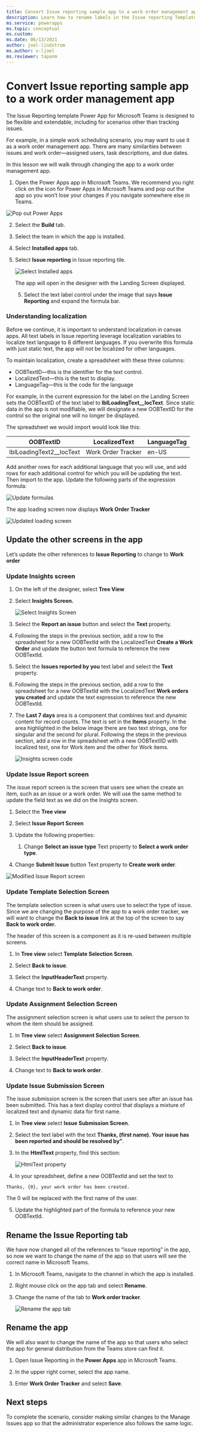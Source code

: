 ```yaml
---
title: Convert Issue reporting sample app to a work order management app
description: Learn how to rename labels in the Issue reporting Template app for Microsoft Teams so that the app can be used for other purposes, such as tracking work orders..
ms.service: powerapps
ms.topic: conceptual
ms.custom: 
ms.date: 06/13/2021
author: joel-lindstrom		
ms.author: v-ljoel
ms.reviewer: tapanm
---
```

# Convert Issue reporting sample app to a work order management app

The Issue Reporting template Power App for Microsoft Teams is designed to be flexible and extendable, including for scenarios other than tracking issues.

For example, in a simple work scheduling scenario, you may want to use it as a work order management app. There are many similarities between issues and work order—assigned users, task descriptions, and due dates.

In this lesson we will walk through changing the app to a work order management
app.

1.  Open the Power Apps app in Microsoft Teams. We recommend you right click on the icon for Power Apps in Microsoft Teams and pop out the app so you won’t lose your changes if you navigate somewhere else in Teams.

![Pop out Power Apps](media/extend-issue-rename-work-order/pop-out-app.png "Pop out Power Apps")

2.  Select the **Build** tab.

3.  Select the team in which the app is installed.

4. Select **Installed apps** tab.

5. Select **Issue reporting** in Issue reporting tile.

   ![Select Installed apps](media/extend-issue-rename-work-order/installed-apps.png "Select Installed apps")

   The app will open in the designer with the Landing Screen displayed.

   5. Select the text label control under the image that says **Issue Reporting** and expand the formula bar.

### Understanding localization
Before we continue, it is important to understand localization in canvas apps. All text labels in Issue reporting leverage localization variables to localize text language to 8 different languages. If you overwrite this formula with just static text,  the app will not be localized for other languages.   

To maintain localization, create a spreadsheet with these three columns:
-   OOBTextID—this is the identifier for the text control.
-   LocalizedText—this is the text to display.
-   LanguageTag—this is the code for the language

For example, in the current expression for the label on the Landing Screen sets the OOBTextID of the text label to **lblLoadingText\_\_locText**. Since static data in the app is not modifiable, we will designate a new OOBTextID for the control so the original one will no longer be displayed.

The spreadsheet we would import would look like this:

| **OOBTextID**            | **LocalizedText**  | **LanguageTag** |
|--------------------------|--------------------|-----------------|
| lblLoadingText2__locText | Work Order Tracker | en-US           |

Add another rows for each additional language that you will use, and add rows for each additional control for which you will be updating the text. Then import to the app. Update the following parts of the expression formula:

![Update formulas](media/extend-issue-rename-work-order/replacement-code.png "Update formulas")

The app loading screen now displays **Work Order Tracker**

![Updated loading screen](media/extend-issue-rename-work-order/work-order-tracker-splash.png "Updated loading screen")

## Update the other screens in the app

Let’s update the other references to **Issue Reporting** to change to **Work order**

### Update Insights screen

1.  On the left of the designer, select **Tree View**

2.  Select **Insights Screen.**

    ![Select Insights Screen](media/extend-issue-rename-work-order/insights-screen.png "Select Insights screen")

3.  Select the **Report an issue** button and select the **Text** property.

4.  Following the steps in the previous section, add a row to the spreadsheet for a new OOBTextId with the LocalizedText **Create a Work Order** and
    update the button text formula to reference the new OOBTextId.
    
5.  Select the **Issues reported by you**  text label and select the **Text** property.
    
6.  Following the steps in the previous section, add a row to the spreadsheet for a new OOBTextId with the LocalizedText **Work orders you created** and
    update the text expression to reference the new OOBTextId.
    
7.  The **Last 7 days** area is a component that combines text and dynamic content for record counts. The text is set in the **Items** property. In the
    area highlighted in the below image there are two text strings, one for singular and the second for plural. Following the steps in the previous
    section, add a row in the spreadsheet with a new OOBTextIID with localized text, one for Work item and the other for Work items.
    
    ![Insights screen code](media/extend-issue-rename-work-order/issues-reported-code.png "Insights screen code")

### Update Issue Report screen

The issue report screen is the screen that users see when the create an item, such as an issue or a work order. We will use the same method to update the field text as we did on the Insights screen.

1.  Select the **Tree view**

2.  Select **Issue Report Screen**

3.  Update the following properties:

    1.  Change **Select an issue type** Text property to **Select a work order type**.
    
2.  Change **Submit Issue** button Text property to **Create work order**.

![Modified Issue Report screen](media/extend-issue-rename-work-order/issue-report-screen.png "Modified Issue Report screen")

### Update Template Selection Screen

The template selection screen is what users use to select the type of issue. Since we are changing the purpose of the app to a work order tracker, we will
want to change the **Back to issue** link at the top of the screen to say **Back to work order.**

The header of this screen is a component as it is re-used between multiple screens.

1.  In **Tree view** select **Template Selection Screen**.

2.  Select **Back to issue**.

3.  Select the **InputHeaderText** property.

4.  Change text to **Back to work order**.

### Update Assignment Selection Screen

The assignment selection screen is what users use to select the person to whom the item should be assigned.

1.  In **Tree view** select **Assignment Selection Screen**.

2.  Select **Back to issue**.

3.  Select the **InputHeaderText** property.

4.  Change text to **Back to work order**.

### Update Issue Submission Screen

The issue submission screen is the screen that users see after an issue has been submitted. This has a text display control that displays a mixture of localized text and dynamic data for first name.

1.  In **Tree view** select **Issue Submission Screen**.

2.  Select the text label with the text **Thanks, (first name). Your issue has been reported and should be resolved by”**.
    
3.  In the **HtmlText** property, find this section:

    ![HtmlText property](media/extend-issue-rename-work-order/html.png "HtmlText property")

4.  In your spreadsheet, define a new OOBTextId and set the text to

```
Thanks, {0}, your work order has been created.
```

The 0 will be replaced with the first name of the user.

5.  Update the highlighted part of the formula to reference your new OOBTextId.

## Rename the Issue Reporting tab

We have now changed all of the references to “issue reporting” in the app, so now we want to change the name of the app so that users will see the correct name in Microsoft Teams.

1. In Microsoft Teams, navigate to the channel in which the app is installed.

2. Right mouse click on the app tab and select **Rename**.

3. Change the name of the tab to **Work order tracker**.

   ![Rename the app tab](media/extend-issue-rename-work-order/rename.png "Rename the app tab")

## Rename the app

We will also want to change the name of the app so that users who select the app for general distribution from the Teams store can find it.

1.  Open Issue Reporting in the **Power Apps** app in Microsoft Teams.

2.  In the upper right corner, select the app name.

3.  Enter **Work Order Tracker**  and select **Save**.

## Next steps

To complete the scenario, consider making similar changes to the Manage Issues app so that the administrator experience also follows the same logic.
